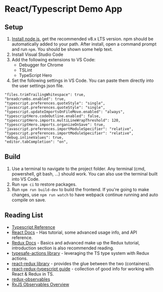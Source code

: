 React/Typescript Demo App
===============

## Setup
1. [Install node.js](https://nodejs.org/en/), get the recommended v8.x LTS version.  npm should be automatically added to your path.  After install, open a command prompt and run `npm`.  You should be shown some help text.
2. Install Visual Studio Code
3. Add the following extensions to VS Code:
    * Debugger for Chrome
    * TSLint
    * TypeScript Hero
4. Set the following settings in VS Code.  You can paste them directly into the user settings json file.

```
"files.trimTrailingWhitespace": true,
"breadcrumbs.enabled": true,
"typescript.preferences.quoteStyle": "single",
"javascript.preferences.quoteStyle": "single",
"typescript.updateImportsOnFileMove.enabled": "always",
"typescriptHero.codeOutline.enabled": false,
"typescriptHero.imports.multiLineWrapThreshold": 120,
"typescriptHero.imports.organizeOnSave": true,
"javascript.preferences.importModuleSpecifier": "relative",
"typescript.preferences.importModuleSpecifier": "relative",
"debug.inlineValues": true,
"editor.tabCompletion": "on",
```

## Build
1. Use a terminal to navigate to the project folder.  Any terminal (cmd, powershell, git bash, ...) should work.  You can also use the terminal built into VS Code.
2. Run `npm ci` to restore packages.
3. Run `npm run build-dev` to build the frontend.  If you're going to make changes, use `npm run watch` to have webpack continue running and auto compile on save.

## Reading List
* [Typescript Reference](https://www.typescriptlang.org/docs/handbook/basic-types.html)
* [React Docs](https://reactjs.org/docs/hello-world.html) - Has tutorial, some advanced usage info, and API reference.
* [Redux Docs](https://redux.js.org/basics) - Basics and advanced make up the Redux tutorial, introduction section is also recommended reading.
* [typesafe-actions library](https://github.com/piotrwitek/typesafe-actions) - leveraging the TS type system with Redux actions.
* [react-redux library](https://github.com/reduxjs/react-redux) - provides the glue between the two (containers).
* [react-redux-typescript guide](https://github.com/piotrwitek/react-redux-typescript-guide) - collection of good info for working with React & Redux in TS.
* [redux-observables](https://redux-observable.js.org/docs/basics/Epics.html)
* [RxJS Observables Overview](https://rxjs-dev.firebaseapp.com/guide/overview)
